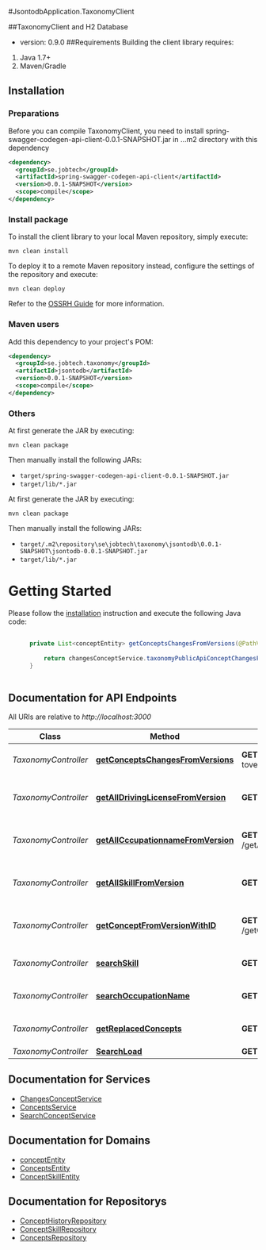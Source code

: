 #JsontodbApplication.TaxonomyClient

##TaxonomyClient and H2 Database
- version: 0.9.0
##Requirements
Building the client library requires:
1. Java 1.7+
2. Maven/Gradle

## Installation

### Preparations
Before you can compile TaxonomyClient, you need to install spring-swagger-codegen-api-client-0.0.1-SNAPSHOT.jar in ..\.m2 directory
with this dependency


```xml
<dependency>
  <groupId>se.jobtech</groupId>
  <artifactId>spring-swagger-codegen-api-client</artifactId>
  <version>0.0.1-SNAPSHOT</version>
  <scope>compile</scope>
</dependency>
```
### Install package
To install the  client library to your local Maven repository, simply execute:

```shell
mvn clean install
```

To deploy it to a remote Maven repository instead, configure the settings of the repository and execute:

```shell
mvn clean deploy
```

Refer to the [OSSRH Guide](http://central.sonatype.org/pages/ossrh-guide.html) for more information.

### Maven users

Add this dependency to your project's POM:
```xml
<dependency>
  <groupId>se.jobtech.taxonomy</groupId>
  <artifactId>jsontodb</artifactId>
  <version>0.0.1-SNAPSHOT</version>
  <scope>compile</scope>
</dependency>
```
### Others

At first generate the JAR by executing:

```shell
mvn clean package
```

Then manually install the following JARs:

* `target/spring-swagger-codegen-api-client-0.0.1-SNAPSHOT.jar`
* `target/lib/*.jar`

At first generate the JAR by executing:

```shell
mvn clean package
```

Then manually install the following JARs:

* `target/.m2\repository\se\jobtech\taxonomy\jsontodb\0.0.1-SNAPSHOT\jsontodb-0.0.1-SNAPSHOT.jar`
* `target/lib/*.jar`

# Getting Started

Please follow the [installation](#installation) instruction and execute the following Java code:

```java
      
      private List<conceptEntity> getConceptsChangesFromVersions(@PathVariable Long fromVersion, Long toVersion) {
  
          return changesConceptService.taxonomyPublicApiConceptChangesFromVersionToVersion(fromVersion, toVersion, null, null);
      }    
    
```
## Documentation for API Endpoints

All URIs are relative to *http://localhost:3000*

Class | Method | HTTP request | Description
------------ | ------------- | ------------- | -------------
*TaxonomyController* | [**getConceptsChangesFromVersions**](docs/ChangesConceptService.md#taxonomyPublicApiConceptChangesFromVersionToVersion) | **GET** /concept-changes-fromversion-toversion/{fromVersion}/{toVersion} | Return conceptEntity changes from-version to-version and insert data in table,TaxonomyClient\src\main\resources\sql\create-table-consepthistory.
*TaxonomyController* | [**getAllDrivingLicenseFromVersion**](docs/ConceptsService.md) | **GET** /taxonomyP |  Return all driving license from a version, and insert data in table,TaxonomyClient\src\main\resources\sql\create-table-consepthistory. se the format yyyy-MM-dd HH:mm:ss (i.e. 2017-06-09 14:30:01).
*TaxonomyController* | [**getAllCccupationnameFromVersion**](docs/ConceptsService.md) | **GET**  /getAllOccupationnameFromVersion/{version}| Return Drivinglicense history from date to now, and insert data in table,TaxonomyClient\src\main\resources\sql\create-table-consepthistory. se the format yyyy-MM-dd HH:mm:ss (i.e. 2017-06-09 14:30:01).
*TaxonomyController* | [**getAllSkillFromVersion**](docs/ConceptsService.md) | **GET** /getAllSkillFromVersion/{version}| Return Skills history from version, and insert data in table,TaxonomyClient\src\main\resources\sql\create-table-consepthistory. se the format yyyy-MM-dd HH:mm:ss (i.e. 2017-06-09 14:30:01).
*TaxonomyController* | [**getConceptFromVersionWithID**](docs/ConceptsService.md) | **GET** /getConceptFromVersionWithID/{version}| Return Skills history from version, and insert data in table,TaxonomyClient\src\main\resources\sql\create-table-consepthistory. se the format yyyy-MM-dd HH:mm:ss (i.e. 2017-06-09 14:30:01).
*TaxonomyController* | [**searchSkill**](docs/SearchConceptService.md) | **GET** /SearchSkill/{q} | Return Skill(s) concepts by part of string, and insert data in table,TaxonomyClient\src\main\resources\sql\create-table-conseptskill
*TaxonomyController* | [**searchOccupationName**](docs/SearchConceptService.md) | **GET** /SearchOccupationName/{q} | Return SearchOccupationName(s) concepts by part of string, and insert data in table,TaxonomyClient\src\main\resources\sql\create-table-consepthistory  
*TaxonomyController* | [**getReplacedConcepts**](TaxonomyController.md#ConceptsService) | **GET** conceptsId/{id} | Return concepts with id. and insert data in table,C:\Workspace\TaxonomyClient\src\main\resources\sql\create-table-concepts   
*TaxonomyController* | [**SearchLoad**](TaxonomyController.md#SearchConceptService) | **GET** /SearchLoad/{q} | run Load test. 


## Documentation for Services
 - [ChangesConceptService](docs/ChangesConceptService.md)
 - [ConceptsService](docs/ConceptsService.md)
 - [SearchConceptService](docs/SearchConceptService.md)
 
 ## Documentation for Domains
 - [conceptEntity](docs/conceptEntity.md)
 - [ConceptsEntity](docs/ConceptsEntity.md)
 - [ConceptSkillEntity](docs/ConceptSkillEntity.md)
 
  ## Documentation for Repositorys
 - [ConceptHistoryRepository](docs/ConceptHistoryRepository.md)
 - [ConceptSkillRepository](docs/ConceptSkillRepository.md)
 - [ConceptsRepository](docs/ConceptsRepository.md)
 





